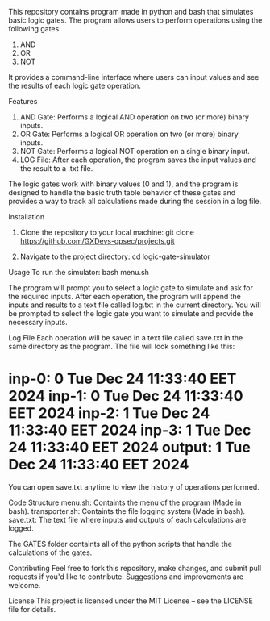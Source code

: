 This repository contains program made in python and bash that simulates basic logic gates. The program allows users to
perform operations using the following gates:
1) AND
2) OR
3) NOT

It provides a command-line interface where users can input values and see the results of each logic gate operation.

Features
1) AND Gate: Performs a logical AND operation on two (or more) binary inputs.
2) OR Gate: Performs a logical OR operation on two (or more) binary inputs.
3) NOT Gate: Performs a logical NOT operation on a single binary input.
4) LOG File: After each operation, the program saves the input values and the result to a .txt file.

The logic gates work with binary values (0 and 1), and the program is designed to handle the basic truth table
behavior of these gates and provides a way to track all calculations made during the session in a log file.

Installation
1. Clone the repository to your local machine:
git clone https://github.com/GXDevs-opsec/projects.git

2. Navigate to the project directory:
cd logic-gate-simulator

Usage
To run the simulator:
bash menu.sh

The program will prompt you to select a logic gate to simulate and ask for the required inputs. After each operation,
the program will append the inputs and results to a text file called log.txt in the current directory.
You will be prompted to select the logic gate you want to simulate and provide the necessary inputs.

Log File
Each operation will be saved in a text file called save.txt in the same directory as the program. The file will look 
something like this:

inp-0: 0 Tue Dec 24 11:33:40 EET 2024
inp-1: 0 Tue Dec 24 11:33:40 EET 2024
inp-2: 1 Tue Dec 24 11:33:40 EET 2024
inp-3: 1 Tue Dec 24 11:33:40 EET 2024
output: 1 Tue Dec 24 11:33:40 EET 2024
==================================================================

You can open save.txt anytime to view the history of operations performed.

Code Structure
menu.sh: Containts the menu of the program (Made in bash).
transporter.sh: Containts the file logging system (Made in bash).
save.txt: The text file where inputs and outputs of each calculations are logged.

The GATES folder containts all of the python scripts that handle the calculations of the gates.

Contributing
Feel free to fork this repository, make changes, and submit pull requests if you'd like to contribute. Suggestions
and improvements are welcome.

License
This project is licensed under the MIT License – see the LICENSE file for details.
